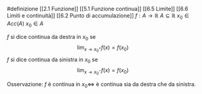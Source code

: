 #definizione [[2.1 Funzione]] [[5.1 Funzione continua]] [[6.5 Limite]] [[6.6 Limiti e continuità]] [[6.2 Punto di accumulazione]]
$f:A\to\mathbb{R}$  $A\subseteq\mathbb{R}$  $x_0 \in Acc(A)$  $x_0 \in A$

$f$ si dice continua da destra in $x_0$ se $$\displaystyle\lim_{x\to x_0^+}f(x) = f(x_0)$$
$f$ si dice continua da sinistra in $x_0$ se $$\displaystyle\lim_{x\to x_0^-}f(x) = f(x_0)$$

Osservazione: $f$ è continua in $x_0 \iff$ è continua sia da destra che da sinistra.